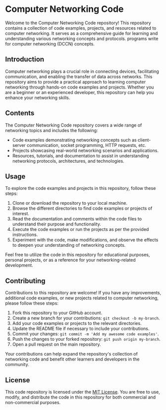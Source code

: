 # Computer Networking Code

Welcome to the Computer Networking Code repository! This repository contains a collection of code examples, projects, and resources related to computer networking. It serves as a comprehensive guide for learning and understanding various networking concepts and protocols.
programs write for computer networking (DCCN) concepts.
## Introduction

Computer networking plays a crucial role in connecting devices, facilitating communication, and enabling the transfer of data across networks. This repository aims to provide a practical approach to learning computer networking through hands-on code examples and projects. Whether you are a beginner or an experienced developer, this repository can help you enhance your networking skills.

## Contents

The Computer Networking Code repository covers a wide range of networking topics and includes the following:

- Code examples demonstrating networking concepts such as client-server communication, socket programming, HTTP requests, etc.
- Projects showcasing real-world networking scenarios and applications.
- Resources, tutorials, and documentation to assist in understanding networking protocols, architectures, and technologies.

## Usage

To explore the code examples and projects in this repository, follow these steps:

1. Clone or download the repository to your local machine.
2. Browse the different directories to find code examples or projects of interest.
3. Read the documentation and comments within the code files to understand their purpose and functionality.
4. Execute the code examples or run the projects as per the provided instructions.
5. Experiment with the code, make modifications, and observe the effects to deepen your understanding of networking concepts.

Feel free to utilize the code in this repository for educational purposes, personal projects, or as a reference for your networking-related development.

## Contributing

Contributions to this repository are welcome! If you have any improvements, additional code examples, or new projects related to computer networking, please follow these steps:

1. Fork this repository to your GitHub account.
2. Create a new branch for your contributions: `git checkout -b my-branch`.
3. Add your code examples or projects to the relevant directories.
4. Update the README file if necessary to include your contributions.
5. Commit your changes: `git commit -m 'Add my awesome code examples'`.
6. Push the changes to your forked repository: `git push origin my-branch`.
7. Open a pull request on the main repository.

Your contributions can help expand the repository's collection of networking code and benefit other learners and developers in the community.

## License

This code repository is licensed under the [MIT License](LICENSE). You are free to use, modify, and distribute the code in this repository for both commercial and non-commercial purposes.

